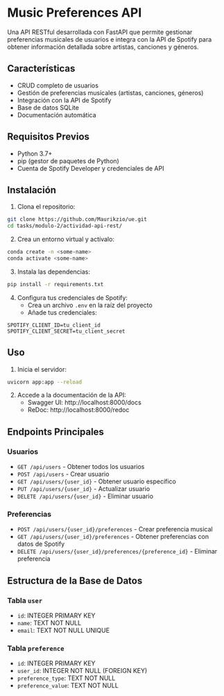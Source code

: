 # Music Preferences API

Una API RESTful desarrollada con FastAPI que permite gestionar preferencias musicales de usuarios e integra con la API de Spotify para obtener información detallada sobre artistas, canciones y géneros.

## Características

- CRUD completo de usuarios
- Gestión de preferencias musicales (artistas, canciones, géneros)
- Integración con la API de Spotify
- Base de datos SQLite
- Documentación automática

## Requisitos Previos

- Python 3.7+
- pip (gestor de paquetes de Python)
- Cuenta de Spotify Developer y credenciales de API

## Instalación

1. Clona el repositorio:
```bash
git clone https://github.com/Maurikzio/ue.git
cd tasks/modulo-2/actividad-api-rest/
```

2. Crea un entorno virtual y actívalo:
```bash
conda create -n <some-name>
conda activate <some-name>
```

3. Instala las dependencias:
```bash
pip install -r requirements.txt
```

4. Configura tus credenciales de Spotify:
   - Crea un archivo `.env` en la raíz del proyecto
   - Añade tus credenciales:
```
SPOTIFY_CLIENT_ID=tu_client_id
SPOTIFY_CLIENT_SECRET=tu_client_secret
```

## Uso

1. Inicia el servidor:
```bash
uvicorn app:app --reload
```

2. Accede a la documentación de la API:
   - Swagger UI: http://localhost:8000/docs
   - ReDoc: http://localhost:8000/redoc

## Endpoints Principales

### Usuarios
- `GET /api/users` - Obtener todos los usuarios
- `POST /api/users` - Crear usuario
- `GET /api/users/{user_id}` - Obtener usuario específico
- `PUT /api/users/{user_id}` - Actualizar usuario
- `DELETE /api/users/{user_id}` - Eliminar usuario

### Preferencias
- `POST /api/users/{user_id}/preferences` - Crear preferencia musical
- `GET /api/users/{user_id}/preferences` - Obtener preferencias con datos de Spotify
- `DELETE /api/users/{user_id}/preferences/{preference_id}` - Eliminar preferencia

## Estructura de la Base de Datos

### Tabla `user`
- `id`: INTEGER PRIMARY KEY
- `name`: TEXT NOT NULL
- `email`: TEXT NOT NULL UNIQUE

### Tabla `preference`
- `id`: INTEGER PRIMARY KEY
- `user_id`: INTEGER NOT NULL (FOREIGN KEY)
- `preference_type`: TEXT NOT NULL
- `preference_value`: TEXT NOT NULL

